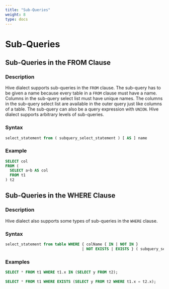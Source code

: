 ```yaml
---
title: "Sub-Queries"
weight: 8
type: docs
---
```

<!--
Licensed to the Apache Software Foundation (ASF) under one
or more contributor license agreements.  See the NOTICE file
distributed with this work for additional information
regarding copyright ownership.  The ASF licenses this file
to you under the Apache License, Version 2.0 (the
"License"); you may not use this file except in compliance
with the License.  You may obtain a copy of the License at
  http://www.apache.org/licenses/LICENSE-2.0
Unless required by applicable law or agreed to in writing,
software distributed under the License is distributed on an
"AS IS" BASIS, WITHOUT WARRANTIES OR CONDITIONS OF ANY
KIND, either express or implied.  See the License for the
specific language governing permissions and limitations
under the License.
-->

# Sub-Queries

## Sub-Queries in the FROM Clause

### Description

Hive dialect supports sub-queries in the `FROM` clause. The sub-query has to be given a name because every table in a `FROM` clause must have a name.
Columns in the sub-query select list must have unique names.
The columns in the sub-query select list are available in the outer query just like columns of a table.
The sub-query can also be a query expression with `UNION`. Hive dialect supports arbitrary levels of sub-queries.

### Syntax

```sql
select_statement from ( subquery_select_statement ) [ AS ] name
```

### Example

```sql
SELECT col
FROM (
  SELECT a+b AS col
  FROM t1
) t2
```

## Sub-Queries in the WHERE Clause

### Description

Hive dialect also supports some types of sub-queries in the `WHERE` clause.

### Syntax

```sql
select_statement from table WHERE { colName { IN | NOT IN } 
                                  | NOT EXISTS | EXISTS } ( subquery_select_statement )
```

### Examples

```sql
SELECT * FROM t1 WHERE t1.x IN (SELECT y FROM t2);
 
SELECT * FROM t1 WHERE EXISTS (SELECT y FROM t2 WHERE t1.x = t2.x);
```
